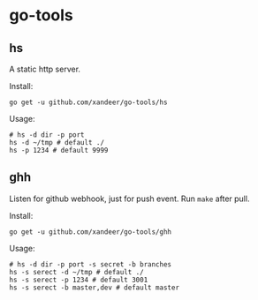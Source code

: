 # go-tools

## hs

A static http server.

Install:

```shell
go get -u github.com/xandeer/go-tools/hs
```

Usage:

```shell
# hs -d dir -p port
hs -d ~/tmp # default ./
hs -p 1234 # default 9999
```

## ghh

Listen for github webhook, just for push event. Run `make` after pull.

Install:

```shell
go get -u github.com/xandeer/go-tools/ghh
```

Usage:

```shell
# hs -d dir -p port -s secret -b branches
hs -s serect -d ~/tmp # default ./
hs -s serect -p 1234 # default 3001
hs -s serect -b master,dev # default master
```
